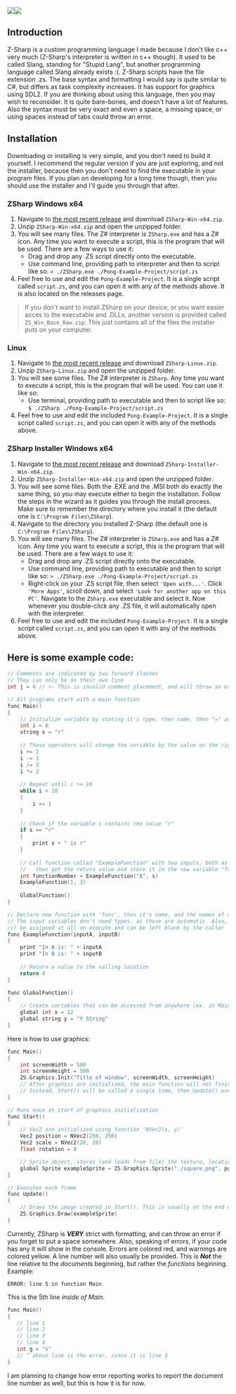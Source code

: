 <img src="https://raw.githubusercontent.com/sam-astro/Z-Sharp/master/ExtraResources/ZS-Gem-Icon-Small.png"/><img src="https://raw.githubusercontent.com/sam-astro/Z-Sharp/master/ExtraResources/ZS-Logo-Light-Small.png"/>

## Introduction
Z-Sharp is a custom programming language I made because I don't like c++ very much (Z-Sharp's interpreter is written in c++ though). It used to be called Slang, standing for "Stupid Lang", but another programming language called Slang already exists :(. Z-Sharp scripts have the file extension .zs. The base syntax and formatting I would say is quite similar to C#, but differs as task complexity increases. It has support for graphics using SDL2.
If you are thinking about using this language, then you may wish to reconsider. It is quite bare-bones, and doesn't have a lot of features. Also the syntax must be very exact and even a space, a missing space, or using spaces instead of tabs could throw an error.

## Installation
Downloading or installing is very simple, and you don't need to build it yourself. I recommend the regular version if you are just exploring, and not the installer, because then you don't need to find the executable in your program files. If you plan on developing for a long time though, then you should use the installer and I'll guide you through that after.
### ZSharp Windows x64
1. Navigate to [the most recent release](https://github.com/sam-astro/Z-Sharp/releases) and download `ZSharp-Win-x64.zip`.
2. Unzip `ZSharp-Win-x64.zip` and open the unzipped folder.
3. You will see many files. The Z# interpreter is `ZSharp.exe` and has a Z# icon. Any time you want to execute a script, this is the program that will be used. There are a few ways to use it:
    * Drag and drop any .ZS script directly onto the executable.
    * Use command line, providing path to interpreter and then to script like so:
    `> ./ZSharp.exe ./Pong-Example-Project/script.zs`
5. Feel free to use and edit the `Pong-Example-Project`. It is a single script called `script.zs`, and you can open it with any of the methods above. It is also located on the releases page.
> If you don't want to install ZSharp on your device, or you want easier acces to the executable and .DLLs, another version is provided called `ZS_Win_Base_Raw.zip`. This just contains all of the files the installer puts on your computer.
### Linux
1. Navigate to [the most recent release](https://github.com/sam-astro/Z-Sharp/releases) and download `ZSharp-Linux.zip`.
2. Unzip `ZSharp-Linux.zip` and open the unzipped folder.
3. You will see some files. The Z# interpreter is `ZSharp`. Any time you want to execute a script, this is the program that will be used. You can use it like so:
    * Use terminal, providing path to executable and then to script like so:
    `$ ./ZSharp ./Pong-Example-Project/script.zs`
4. Feel free to use and edit the included `Pong-Example-Project`. It is a single script called `script.zs`, and you can open it with any of the methods above.
### ZSharp Installer Windows x64
1. Navigate to [the most recent release](https://github.com/sam-astro/Z-Sharp/releases) and download `ZSharp-Installer-Win-x64.zip`.
2. Unzip `ZSharp-Installer-Win-x64.zip` and open the unzipped folder.
3. You will see some files. Both the .EXE and the .MSI both do exactly the same thing, so you may execute either to begin the installation. Follow the steps in the wizard as it guides you through the install process. Make sure to remember the directory where you install it (the default one is `C:\Program Files\ZSharp`).
3. Navigate to the directory you installed Z-Sharp (the default one is `C:\Program Files\ZSharp`).
4. You will see many files. The Z# interpreter is `ZSharp.exe` and has a Z# icon. Any time you want to execute a script, this is the program that will be used. There are a few ways to use it:
    * Drag and drop any .ZS script directly onto the executable.
    * Use command line, providing path to executable and then to script like so:
    `> ./ZSharp.exe ./Pong-Example-Project/script.zs`
    * Right-click on your .ZS script file, then select `'Open with...'`. Click `'More Apps'`, scroll down, and select `'Look for another app on this PC'`. Navigate to the `ZSharp.exe` executable and select it. Now whenever you double-click any .ZS file, it will automatically open with the interpreter.
5. Feel free to use and edit the included `Pong-Example-Project`. It is a single script called `script.zs`, and you can open it with any of the methods above.

## Here is some example code:
```c++
// Comments are indicated by two forward slashes
// They can only be on their own line
int j = 4 // <- This is invalid comment placement, and will throw an error

// All programs start with a main function
func Main()
{
    // Initialize variable by stating it's type, then name, then "=" and it's value
    int i = 0
    string s = "r"
    
    // These operators will change the variable by the value on the right
    i += 2
    i -= 1
    i /= 3
    i *= 2
    
    // Repeat until i >= 10
    while i < 10
    {
        i += 1
    }
    
    // Check if the variable s contains the value "r"
    if s == "r"
    {
        print s + " is r"
    }
    
    // Call function called "ExampleFunction" with two inputs, both as different types,
    //   then get the return value and store it in the new variable "functionNumber"
    int functionNumber = ExampleFunction("A", s)
    ExampleFunction(1, 3)
    
    GlobalFunction()
}

// Declare new function with 'func', then it's name, and the names of any input variables.
// The input variables don't need types, as those are automatic. Also, they don't need to
/// be assigned at all on execute and can be left blank by the caller
func ExampleFunction(inputA, inputB)
{
    print "In A is: " + inputA
    print "In B is: " + inputB
    
    // Return a value to the valling location
    return 4
}

func GlobalFunction()
{
    // Create variables that can be accessed from anywhere (ex. in Main or ExampleFunction) with the 'global' keyword before type
    global int x = 12
    global string y = "Y String"
}
```
Here is how to use graphics:
```c++
func Main()
{
    int screenWidth = 500
    int screenHeight = 500
    ZS.Graphics.Init("Title of window", screenWidth, screenHeight)
    // After graphics are initialized, the main function will not finish.
    // Instead, Start() will be called a single time, then Update() every frame after that.
}

// Runs once at start of graphics initialization
func Start()
{
    // Vec2 are initialized using function 'NVec2(x, y)'
    Vec2 position = NVec2(250, 250)
    Vec2 scale = NVec2(20, 20)
    float rotation = 0

    // Sprite object, stores (and loads from file) the texture, location, scale, and rotation
    global Sprite exampleSprite = ZS.Graphics.Sprite("./square.png", position, scale, rotation)
}

// Executes each frame
func Update()
{
    // Draws the image created in Start(). This is usually at the end of update.
    ZS.Graphics.Draw(exampleSprite)   
}
```
Currently, ZSharp is ***VERY*** strict with formatting, and can throw an error if you forget to put a space somewhere.
Also, speaking of errors, if your code has any it will show in the console. Errors are colored red, and warnings are colored yellow. A line number will also usually be provided. This is ***Not*** the line relative to the *documents* beginning, but rather the *functions* beginning.
Example:
```
ERROR: line 5 in function Main
```
This is the 5th line *inside of Main*.
```c++
func Main()
{
   // line 1
   // line 2
   // line 3
   // line 4
   int g = "s"
   // ^ above line is the error, since it is line 5
}
```
I am planning to change how error reporting works to report the document line number as well, but this is how it is for now.
